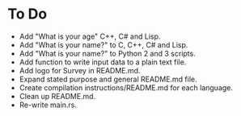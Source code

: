 # To Do

- Add "What is your age" C++, C# and Lisp.
- Add "What is your name?" to C, C++, C# and Lisp.
- Add "What is your name?" to Python 2 and 3 scripts.
- Add function to write input data to a plain text file.
- Add logo for Survey in README.md.
- Expand stated purpose and general README.md file.
- Create compilation instructions/README.md for each language.
- Clean up README.md.
- Re-write main.rs.
